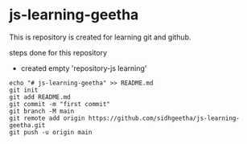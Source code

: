 # js-learning-geetha


This is repository is created for learning git and github.

steps done for this repository
+ created empty 'repository-js learning'
```
echo "# js-learning-geetha" >> README.md
git init
git add README.md
git commit -m "first commit"
git branch -M main
git remote add origin https://github.com/sidhgeetha/js-learning-geetha.git
git push -u origin main
```

